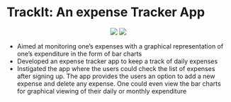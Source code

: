 # TrackIt: An expense Tracker App
<div align="center">

[![](https://img.shields.io/badge/Flutter-02569B?style=for-the-badge&logo=flutter&logoColor=white)](https://flutter.dev/docs)
[![](https://img.shields.io/badge/Visual_Studio-5C2D91?style=for-the-badge&logo=visual%20studio&logoColor=white)](https://code.visualstudio.com/  "Visual Studio Code")
</div>
<ul>
  <li> Aimed at monitoring one’s expenses with a graphical representation of one’s expenditure in the form of bar charts</li>
  <li> Developed an expense tracker app to keep a track of daily expenses </li>
  <li> Instigated the app where the users could check the list of expenses after signing up. The app provides the users an option to add a new expense and delete any expense. One could even view the bar charts for graphical viewing of their daily or monthly expenditure </li>

  
  </ul>


